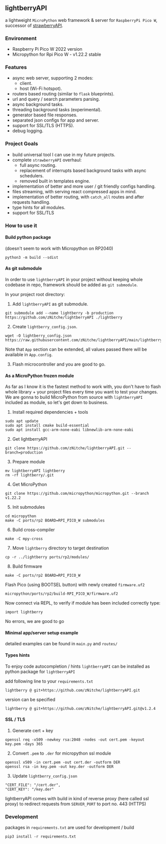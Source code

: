 ## lightberryAPI 

a lightweight `MicroPython` web framework & server for `RaspberryPi Pico W`,
successor of [strawberryAPI](https://github.com/zNitche/strawberryAPI).

### Environment
- Raspberry Pi Pico W 2022 version
- Micropython for Rpi Pico W - v1.22.2 stable

### Features
- async web server, supporting 2 modes:
  - client.
  - host (Wi-Fi hotspot).
- routers based routing (similar to `flask` blueprints).
- url and query / search parameters parsing.
- async background tasks.
- threading background tasks (experimental).
- generator based file responses.
- separated json configs for app and server.
- support for SSL/TLS (HTTPS).
- debug logging.

### Project Goals
- build universal tool I can use in my future projects.
- complete `strawberryAPI` overhaul:
  - full async routing.
  - replacement of interrupts based background tasks with async schedulers.
  - removed built in templates engine.
- implementation of better and more user / git friendly configs handling.
- files streaming, with serving react compressed apps in mind.
- implementation of better routing, with `catch_all` routes and after
requests handling.
- type hints for all modules.
- support for SSL/TLS

### How to use it

#### Build python package 
(doesn't seem to work with Micropython on RP2040)
```
python3 -m build --sdist
```

#### As git submodule

In order to use `lightberryAPI` in your project without keeping whole 
codebase in repo, framework should be added as `git submodule`.

In your project root directory:

1. Add `lightberryAPI` as git submodule.
```
git submodule add --name lightberry -b production https://github.com/zNitche/lightberryAPI ./lightberry
```

2. Create `lightberry_config.json`.
```
wget -O lightberry_config.json https://raw.githubusercontent.com/zNitche/lightberryAPI/main/lightberry_config.template.json
```

Note that `App` section can be extended, all values passed there
will be available in `App.config`.

3. Flash microcontroller and you are good to go.

#### As a MicroPython frozen module

As far as I know it is the fastest method to work with, 
you don't have to flash whole library + your project files every time you want
to test your changes. We are gonna to build MicroPython from source with 
`lightberryAPI` included as module, so let's get down to business.

1. Install required dependencies + tools
```
sudo apt update
sudo apt install cmake build-essential
sudo apt install gcc-arm-none-eabi libnewlib-arm-none-eabi
```

2. Get lightberryAPI
```
git clone https://github.com/zNitche/lightberryAPI.git --branch=production
```

3. Prepare module
```
mv lightberryAPI lightberry
rm -rf lightberry/.git
```

4. Get MicroPython
```
git clone https://github.com/micropython/micropython.git --branch v1.22.2
```

5. Init submodules
```
cd micropython
make -C ports/rp2 BOARD=RPI_PICO_W submodules
```

6. Build cross-compiler
```
make -C mpy-cross
```

7. Move `lightberry` directory to target destination
```
cp -r ../lightberry ports/rp2/modules/
```

8. Build firmware
```
make -C ports/rp2 BOARD=RPI_PICO_W
```

Flash Pico (using BOOTSEL button) with newly created `firmware.uf2`
```
micropython/ports/rp2/build-RPI_PICO_W/firmware.uf2
```
Now connect via REPL, to verify if module has been included correctly type:
```
import lightberry
```

No errors, we are good to go

#### Minimal app/server setup example
detailed examples can be found in `main.py` and `routes/`

#### Types hints
To enjoy code autocompletion / hints `lightberryAPI` can be installed as python package
for `lightberryAPI`

add following line to your `requirements.txt`
```
lightberry @ git+https://github.com/zNitche/lightberryAPI.git
```

version can be specified
```
lightberry @ git+https://github.com/zNitche/lightberryAPI.git@v1.2.4
```

#### SSL / TLS

1. Generate cert + key
```
openssl req -x509 -newkey rsa:2048 -nodes -out cert.pem -keyout key.pem -days 365
```

2. Convert `.pem` to `.der` for micropython ssl module
```
openssl x509 -in cert.pem -out cert.der -outform DER
openssl rsa -in key.pem -out key.der -outform DER
```

3. Update `lightberry_config.json`
```
"CERT_FILE": "/cert.der",
"CERT_KEY": "/key.der"
```

lightberryAPI comes with build in kind of reverse proxy (here called ssl proxy) to
redirect requests from `SERVER_PORT` to port no. 443 (HTTPS)

### Development
packages in `requirements.txt` are used for development / build

```
pip3 install -r requirements.txt
```
